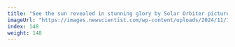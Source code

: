 ```yaml
---
title: "See the sun revealed in stunning glory by Solar Orbiter pictures"
imageUrl: "https://images.newscientist.com/wp-content/uploads/2024/11/19200845/SEI_230042522.jpg?width=788"
index: 148
weight: 148
---
```

